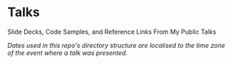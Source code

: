 # Talks
Slide Decks, Code Samples, and Reference Links From My Public Talks

_Dates used in this repo's directory structure are localised to the time zone of the event where a talk was presented._
